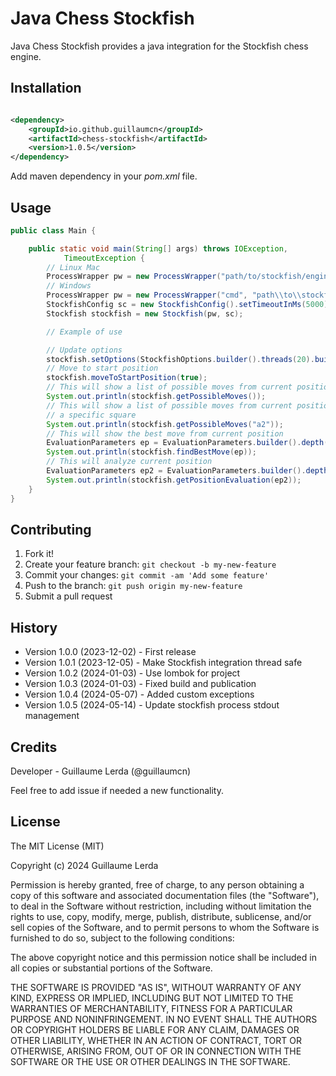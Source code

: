 # Java Chess Stockfish

Java Chess Stockfish provides a java integration for the Stockfish chess engine.

## Installation

```xml

<dependency>
    <groupId>io.github.guillaumcn</groupId>
    <artifactId>chess-stockfish</artifactId>
    <version>1.0.5</version>
</dependency>

```

Add maven dependency in your *pom.xml* file.

## Usage

```java
public class Main {

    public static void main(String[] args) throws IOException,
            TimeoutException {
        // Linux Mac
        ProcessWrapper pw = new ProcessWrapper("path/to/stockfish/engine");
        // Windows
        ProcessWrapper pw = new ProcessWrapper("cmd", "path\\to\\stockfish\\engine.exe");
        StockfishConfig sc = new StockfishConfig().setTimeoutInMs(5000);
        Stockfish stockfish = new Stockfish(pw, sc);

        // Example of use

        // Update options
        stockfish.setOptions(StockfishOptions.builder().threads(20).build());
        // Move to start position
        stockfish.moveToStartPosition(true);
        // This will show a list of possible moves from current position
        System.out.println(stockfish.getPossibleMoves());
        // This will show a list of possible moves from current position for
        // a specific square
        System.out.println(stockfish.getPossibleMoves("a2"));
        // This will show the best move from current position
        EvaluationParameters ep = EvaluationParameters.builder().depth(10).build();
        System.out.println(stockfish.findBestMove(ep));
        // This will analyze current position
        EvaluationParameters ep2 = EvaluationParameters.builder().depth(10).build();
        System.out.println(stockfish.getPositionEvaluation(ep2));
    }
}
```

## Contributing

1. Fork it!
2. Create your feature branch: `git checkout -b my-new-feature`
3. Commit your changes: `git commit -am 'Add some feature'`
4. Push to the branch: `git push origin my-new-feature`
5. Submit a pull request

## History

* Version 1.0.0 (2023-12-02) - First release
* Version 1.0.1 (2023-12-05) - Make Stockfish integration thread safe
* Version 1.0.2 (2024-01-03) - Use lombok for project
* Version 1.0.3 (2024-01-03) - Fixed build and publication
* Version 1.0.4 (2024-05-07) - Added custom exceptions
* Version 1.0.5 (2024-05-14) - Update stockfish process stdout management


## Credits

Developer - Guillaume Lerda (@guillaumcn)

Feel free to add issue if needed a new functionality.

## License

The MIT License (MIT)

Copyright (c) 2024 Guillaume Lerda

Permission is hereby granted, free of charge, to any person obtaining a copy of
this software and associated documentation files (the "Software"), to deal in
the Software without restriction, including without limitation the rights to
use, copy, modify, merge, publish, distribute, sublicense, and/or sell copies of
the Software, and to permit persons to whom the Software is furnished to do so,
subject to the following conditions:

The above copyright notice and this permission notice shall be included in all
copies or substantial portions of the Software.

THE SOFTWARE IS PROVIDED "AS IS", WITHOUT WARRANTY OF ANY KIND, EXPRESS OR
IMPLIED, INCLUDING BUT NOT LIMITED TO THE WARRANTIES OF MERCHANTABILITY, FITNESS
FOR A PARTICULAR PURPOSE AND NONINFRINGEMENT. IN NO EVENT SHALL THE AUTHORS OR
COPYRIGHT HOLDERS BE LIABLE FOR ANY CLAIM, DAMAGES OR OTHER LIABILITY, WHETHER
IN AN ACTION OF CONTRACT, TORT OR OTHERWISE, ARISING FROM, OUT OF OR IN
CONNECTION WITH THE SOFTWARE OR THE USE OR OTHER DEALINGS IN THE SOFTWARE.